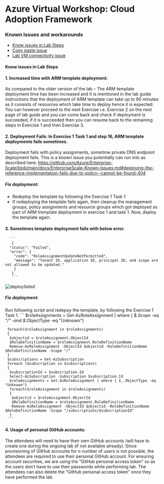 # Azure Virtual Workshop: Cloud Adoption Framework

### Known Issues and workarounds
- [Know issues in Lab Steps](#know-issues-in-lab-steps)
- [Copy paste issue](https://docs.cloudlabs.ai/Learner/Troubleshooting/CopyPaste)
- [Lab VM connectivity issue](https://docs.cloudlabs.ai/Learner/Troubleshooting/RDP)

#### Know issues in Lab Steps 

#### 1. Increased time with ARM template deployment:
As compared to the older version of the lab – The ARM template deployment time has been increased and it is mentioned in the lab guide instructions that the deployment of ARM template can take up to 90 minutes as it consists of resources which take time to deploy hence it is expected. You can however proceed to the next Exercise i.e. Exercise 2 on the next page of lab guide and you can come back and check if deployment is succeeded, if it is succeeded then you can resume back to the remaining steps in Exercise 1 and then Exercise 3.

#### 2. Deployment Fails: In Exercise 1 Task 1 and step 16, ARM template deployments fails sometimes.

Deployment fails with policy assignments, sometime private DNS endpoint deployment fails. This is a known issue you potentially can run into as described here: https://github.com/Azure/Enterprise-Scale/blob/main/docs/EnterpriseScale-Known-Issues.md#deploying-the-reference-implementation-fails-due-to-policy--cannot-be-found-404

##### Fix deployment: 
* Redeploy the template by following the Exercise 1 Task 1
* If redeploying the template fails again, then cleanup the management groups, policy assignments and resource groups which got deployed as part of ARM tremplate deployment in exercise 1 and task 1. Now, deploy the template again.

#### 3.  Sometimes template deployment fails with below error.
       
      ```
       {
      "status": "Failed",
      "error": {
        "code": "RoleAssignmentUpdateNotPermitted",
        "message": "Tenant ID, application ID, principal ID, and scope are not allowed to be updated."
        }
       }
       ```
     
   ![deployfailed](https://user-images.githubusercontent.com/27498287/149208290-d9743cca-b6f7-4a35-864c-343ff3287fa0.png)
       
##### Fix deployment: 
    
Run following script and redepoy the template, by following the Exercise 1 Task 1.
     ```
     $roleAssignments = Get-AzRoleAssignment | where { $_.Scope -eq "/" -and $_.ObjectType -eq "Unknown"}

     foreach($roleAssignment in $roleAssignments)
     {
      $objectid = $roleAssignment.ObjectId
      $RoleDefinitionName = $roleAssignment.RoleDefinitionName
      Remove-AzRoleAssignment -ObjectId $objectid -RoleDefinitionName $RoleDefinitionName -Scope "/"
     }
     $subscriptions = Get-AzSubscription
     foreach ($subscription in $subscriptions)
     {
      $subscriptionId = $subscription.Id
      Select-AzSubscription -Subscription $subscription.Id
      $roleAssignments = Get-AzRoleAssignment | where { $_.ObjectType -eq "Unknown"}
      foreach($roleAssignment in $roleAssignments)
      {
       $objectid = $roleAssignment.ObjectId
       $RoleDefinitionName = $roleAssignment.RoleDefinitionName
       Remove-AzRoleAssignment -ObjectId $objectid -RoleDefinitionName $RoleDefinitionName -Scope "/subscriptions/$subscriptionId"
      }
     ```
    
#### 4. Usage of personal GitHub accounts:
The attendees will need to have their own GitHub accounts /will have to create one during the ongoing lab (if not available already). Since provisioning of GitHub accounts for n number of users is not possible, the attendees are required to use their personal GitHub account. For ensuring account securities, we are using the “GitHub personal access token” so as the users don’t have to use their passwords while performing lab. The attendees can also delete the “GitHub personal access token” once they have performed the lab.
